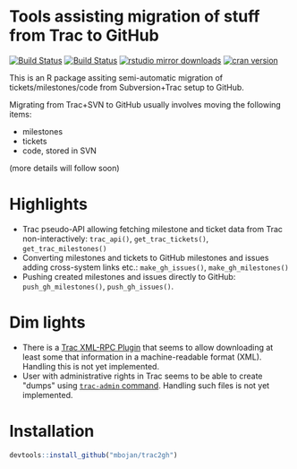 # Tools assisting migration of stuff from Trac to GitHub

[![Build Status](https://travis-ci.org/mbojan/trac2gh.png?branch=master)](https://travis-ci.org/mbojan/trac2gh)
[![Build Status](https://ci.appveyor.com/api/projects/status/q4noewvhiv6x7bub?svg=true)](https://ci.appveyor.com/project/mbojan/trac2gh)
[![rstudio mirror downloads](http://cranlogs.r-pkg.org/badges/trac2gh?color=2ED968)](http://cranlogs.r-pkg.org/)
[![cran version](http://www.r-pkg.org/badges/version/trac2gh)](https://cran.r-project.org/package=trac2gh)


This is an R package assiting semi-automatic migration of tickets/milestones/code from Subversion+Trac setup to GitHub.

Migrating from Trac+SVN to GitHub usually involves moving the following items:

- milestones
- tickets
- code, stored in SVN

(more details will follow soon)



# Highlights

- Trac pseudo-API allowing fetching milestone and ticket data from Trac non-interactively: `trac_api()`, `get_trac_tickets()`, `get_trac_milestones()`
- Converting milestones and tickets to GitHub milestones and issues adding cross-system links etc.: `make_gh_issues()`, `make_gh_milestones()`
- Pushing created milestones and issues directly to GitHub: `push_gh_milestones()`, `push_gh_issues()`.


# Dim lights

- There is a [Trac XML-RPC Plugin](https://trac-hacks.org/wiki/XmlRpcPlugin) that seems to allow downloading at least some that information in a machine-readable format (XML). Handling this is not yet implemented.
- User with administrative rights in Trac seems to be able to create "dumps" using [`trac-admin` command](https://trac.edgewall.org/wiki/TracAdmin). Handling such files is not yet implemented.






# Installation

``` r
devtools::install_github("mbojan/trac2gh")
```
